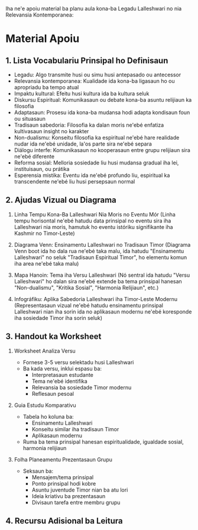 Iha ne'e apoiu material ba planu aula kona-ba Legadu Lalleshwari no nia Relevansia Kontemporanea:

# Material Apoiu

## 1. Lista Vocabulariu Prinsipal ho Definisaun

- Legadu: Algo transmite husi ou simu husi antepasado ou antecessor
- Relevansia kontemporanea: Kualidade ida kona-ba ligasaun ho ou apropriadu ba tempo atual
- Impaktu kultural: Efeitu husi kultura ida ba kultura seluk
- Diskursu Espiritual: Komunikasaun ou debate kona-ba asuntu relijiaun ka filosofia
- Adaptasaun: Prosesu ida kona-ba mudansa hodi adapta kondisaun foun ou situasaun
- Tradisaun sabedoria: Filosofia ka dalan moris ne'ebé enfatiza kultivasaun insight no karakter
- Non-dualismu: Konseitu filosofia ka espiritual ne'ebé hare realidade nudar ida ne'ebé unidade, la'os parte sira ne'ebé separa
- Diálogu interfe: Komunikasaun no kooperasaun entre grupu relijiaun sira ne'ebé diferente
- Reforma sosial: Melloria sosiedade liu husi mudansa gradual iha lei, instituisaun, ou prátika
- Esperensia mistika: Eventu ida ne'ebé profundo liu, espiritual ka transcendente ne'ebé liu husi persepsaun normal

## 2. Ajudas Vizual ou Diagrama

1. Linha Tempu Kona-Ba Lalleshwari Nia Moris no Eventu Mór
   (Linha tempu horisontal ne'ebé hatudu data prinsipal no eventu sira iha Lalleshwari nia moris, hamutuk ho eventu istóriku signifikante iha Kashmir no Timor-Leste)

2. Diagrama Venn: Ensinamentu Lalleshwari no Tradisaun Timor
   (Diagrama Venn boot ida ho dala rua ne'ebé taka malu, ida hatudu "Ensinamentu Lalleshwari" no seluk "Tradisaun Espiritual Timor", ho elementu komun iha area ne'ebé taka malu)

3. Mapa Hanoin: Tema iha Versu Lalleshwari
   (Nó sentral ida hatudu "Versu Lalleshwari" ho dalan sira ne'ebé extende ba tema prinsipal hanesan "Non-dualismu", "Kritika Sosial", "Harmonia Relijiaun", etc.)

4. Infográfiku: Aplika Sabedoria Lalleshwari iha Timor-Leste Modernu
   (Representasaun vizual ne'ebé hatudu ensinamentu prinsipal Lalleshwari nian iha sorin ida no aplikasaun modernu ne'ebé koresponde iha sosiedade Timor iha sorin seluk)

## 3. Handout ka Worksheet

1. Worksheet Analiza Versu
   - Fornese 3-5 versu selektadu husi Lalleshwari
   - Ba kada versu, inklui espasu ba:
     * Interpretasaun estudante
     * Tema ne'ebé identifika
     * Relevansia ba sosiedade Timor modernu
     * Reflesaun pesoal

2. Guia Estudu Komparativu
   - Tabela ho koluna ba:
     * Ensinamentu Lalleshwari
     * Konseitu similar iha tradisaun Timor
     * Aplikasaun modernu
   - Ruma ba tema prinsipal hanesan espiritualidade, igualdade sosial, harmonia relijiaun

3. Folha Planeamentu Prezentasaun Grupu
   - Seksaun ba:
     * Mensajem/tema prinsipal
     * Ponto prinsipal hodi kobre
     * Asuntu juventude Timor nian ba atu lori
     * Ideia kriativu ba prezentasaun
     * Divisaun tarefa entre membru grupu

## 4. Recursu Adisional ba Leitura